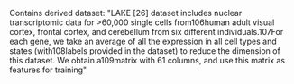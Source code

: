 Contains derived dataset: "LAKE [26] dataset includes nuclear transcriptomic data for >60,000 single cells from106human adult visual cortex, frontal cortex, and cerebellum from six different individuals.107For each gene, we take an average of all the expression in all cell types and states (with108labels provided in the dataset) to reduce the dimension of this dataset.  We obtain a109matrix with 61 columns, and use this matrix as features for training"
